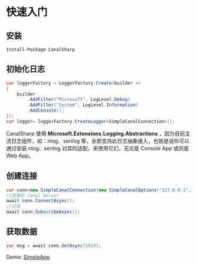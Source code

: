 # 快速入门

## 安装

```shell
Install-Package CanalSharp
```

## 初始化日志

```csharp
var loggerFactory = LoggerFactory.Create(builder =>
{
    builder
        .AddFilter("Microsoft", LogLevel.Debug)
        .AddFilter("System", LogLevel.Information)
        .AddConsole();
});
var logger= loggerFactory.CreateLogger<SimpleCanalConnection>();
```

CanalSharp 使用 **Microsoft.Extensions.Logging.Abstractions** ，因为目前主流日志组件，如：nlog、serilog 等，全部支持此日志抽象接入，也就是说你可以通过安装 nlog、serilog 对其的适配，来使用它们，无论是 Console App 或则是 Web App。

## 创建连接

```csharp
var conn=new SimpleCanalConnection(new SimpleCanalOptions("127.0.0.1",11111,1234),logger);
//连接到 Canal Server
await conn.ConnectAsync();
//订阅
await conn.SubscribeAsync();
```

## 获取数据

```csharp
var msg = await conn.GetAsync(1024);
```

Demo: [SimpleApp](https://github.com/dotnetcore/CanalSharp/blob/main/sample/CanalSharp.SimpleApp)